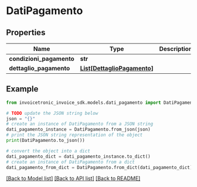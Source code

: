 # DatiPagamento


## Properties

Name | Type | Description | Notes
------------ | ------------- | ------------- | -------------
**condizioni_pagamento** | **str** |  | [optional] 
**dettaglio_pagamento** | [**List[DettaglioPagamento]**](DettaglioPagamento.md) |  | [optional] 

## Example

```python
from invoicetronic_invoice_sdk.models.dati_pagamento import DatiPagamento

# TODO update the JSON string below
json = "{}"
# create an instance of DatiPagamento from a JSON string
dati_pagamento_instance = DatiPagamento.from_json(json)
# print the JSON string representation of the object
print(DatiPagamento.to_json())

# convert the object into a dict
dati_pagamento_dict = dati_pagamento_instance.to_dict()
# create an instance of DatiPagamento from a dict
dati_pagamento_from_dict = DatiPagamento.from_dict(dati_pagamento_dict)
```
[[Back to Model list]](../README.md#documentation-for-models) [[Back to API list]](../README.md#documentation-for-api-endpoints) [[Back to README]](../README.md)


